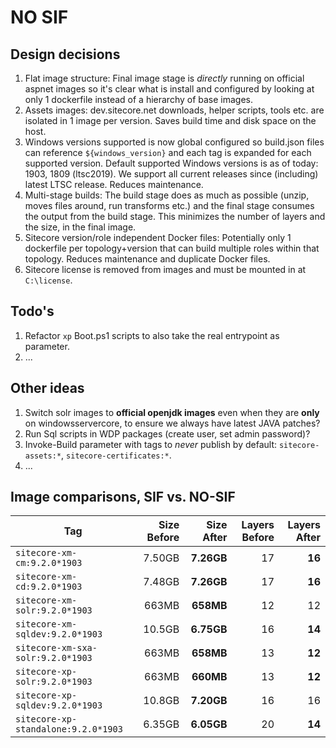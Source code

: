# NO SIF

## Design decisions

1. Flat image structure: Final image stage is *directly* running on official aspnet images so it's clear what is install and configured by looking at only 1 dockerfile instead of a hierarchy of base images.
1. Assets images: dev.sitecore.net downloads, helper scripts, tools etc. are isolated in 1 image per version. Saves build time and disk space on the host.
1. Windows versions supported is now global configured so build.json files can reference `${windows_version}` and each tag is expanded for each supported version. Default supported Windows versions is as of today: 1903, 1809 (ltsc2019). We support all current releases since (including) latest LTSC release. Reduces maintenance.
1. Multi-stage builds: The build stage does as much as possible (unzip, moves files around, run transforms etc.) and the final stage consumes the output from the build stage. This minimizes the number of layers and the size, in the final image.
1. Sitecore version/role independent Docker files: Potentially only 1 dockerfile per topology+version that can build multiple roles within that topology. Reduces maintenance and duplicate Docker files.
1. Sitecore license is removed from images and must be mounted in at `C:\license`.

## Todo's

1. Refactor `xp` Boot.ps1 scripts to also take the real entrypoint as parameter.
1. ...

## Other ideas

1. Switch solr images to **official openjdk images** even when they are **only** on windowsservercore, to ensure we always have latest JAVA patches?
1. Run Sql scripts in WDP packages (create user, set admin password)?
1. Invoke-Build parameter with tags to *never* publish by default: `sitecore-assets:*`, `sitecore-certificates:*`.
1. ...

## Image comparisons, SIF vs. NO-SIF

| Tag                                 | Size Before | Size After | Layers Before | Layers After |
| ----------------------------------- | ----------: | ---------: | ------------: | -----------: |
| `sitecore-xm-cm:9.2.0*1903`         | 7.50GB | **7.26GB** | 17 | **16**
| `sitecore-xm-cd:9.2.0*1903`         | 7.48GB | **7.26GB** | 17 | **16**
| `sitecore-xm-solr:9.2.0*1903`       |  663MB |  **658MB** | 12 | 12
| `sitecore-xm-sqldev:9.2.0*1903`     | 10.5GB | **6.75GB** | 16 | **14**
| `sitecore-xm-sxa-solr:9.2.0*1903`   |  663MB |  **658MB** | 13 | **12**
| `sitecore-xp-solr:9.2.0*1903`       |  663MB |  **660MB** | 13 | **12**
| `sitecore-xp-sqldev:9.2.0*1903`     | 10.8GB | **7.20GB** | 16 | 16
| `sitecore-xp-standalone:9.2.0*1903` | 6.35GB | **6.05GB** | 20 | **14**
